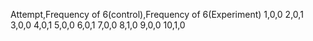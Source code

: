 Attempt,Frequency of 6(control),Frequency of 6(Experiment)
1,0,0
2,0,1
3,0,0
4,0,1
5,0,0
6,0,1
7,0,0
8,1,0
9,0,0
10,1,0
